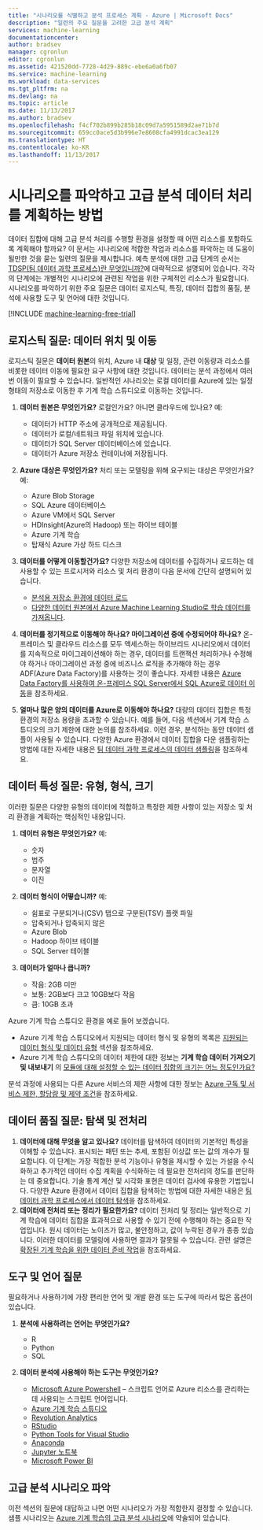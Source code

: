 ```yaml
---
title: "시나리오를 식별하고 분석 프로세스 계획 - Azure | Microsoft Docs"
description: "일련의 주요 질문을 고려한 고급 분석 계획"
services: machine-learning
documentationcenter: 
author: bradsev
manager: cgronlun
editor: cgronlun
ms.assetid: 421520dd-7728-4d29-889c-ebe6a0a6fb07
ms.service: machine-learning
ms.workload: data-services
ms.tgt_pltfrm: na
ms.devlang: na
ms.topic: article
ms.date: 11/13/2017
ms.author: bradsev
ms.openlocfilehash: f4cf702b899b285b18c09d7a5951589d2ae71b7d
ms.sourcegitcommit: 659cc0ace5d3b996e7e8608cfa4991dcac3ea129
ms.translationtype: HT
ms.contentlocale: ko-KR
ms.lasthandoff: 11/13/2017
---
```

# <a name="how-to-identify-scenarios-and-plan-for-advanced-analytics-data-processing"></a>시나리오를 파악하고 고급 분석 데이터 처리를 계획하는 방법
데이터 집합에 대해 고급 분석 처리를 수행할 환경을 설정할 때 어떤 리소스를 포함하도록 계획해야 할까요? 이 문서는 시나리오에 적합한 작업과 리소스를 파악하는 데 도움이 될만한 것을 묻는 일련의 질문을 제시합니다. 예측 분석에 대한 고급 단계의 순서는 [TDSP(팀 데이터 과학 프로세스)란 무엇입니까?](overview.md)에 대략적으로 설명되어 있습니다. 각각의 단계에는 개별적인 시나리오에 관련된 작업을 위한 구체적인 리소스가 필요합니다. 시나리오를 파악하기 위한 주요 질문은 데이터 로지스틱, 특징, 데이터 집합의 품질, 분석에 사용할 도구 및 언어에 대한 것입니다.

[!INCLUDE [machine-learning-free-trial](../../../includes/machine-learning-free-trial.md)]

## <a name="logistic-questions-data-locations-and-movement"></a>로지스틱 질문: 데이터 위치 및 이동
로지스틱 질문은 **데이터 원본**의 위치, Azure 내 **대상** 및 일정, 관련 이동량과 리소스를 비롯한 데이터 이동에 필요한 요구 사항에 대한 것입니다. 데이터는 분석 과정에서 여러 번 이동이 필요할 수 있습니다. 일반적인 시나리오는 로컬 데이터를 Azure에 있는 일정 형태의 저장소로 이동한 후 기계 학습 스튜디오로 이동하는 것입니다.

1. **데이터 원본은 무엇인가요?** 로컬인가요? 아니면 클라우드에 있나요? 예:
   
   * 데이터가 HTTP 주소에 공개적으로 제공됩니다.
   * 데이터가 로컬/네트워크 파일 위치에 있습니다.
   * 데이터가 SQL Server 데이터베이스에 있습니다.
   * 데이터가 Azure 저장소 컨테이너에 저장됩니다.
2. **Azure 대상은 무엇인가요?** 처리 또는 모델링을 위해 요구되는 대상은 무엇인가요? 예:
   
   * Azure Blob Storage
   * SQL Azure 데이터베이스
   * Azure VM에서 SQL Server
   * HDInsight(Azure의 Hadoop) 또는 하이브 테이블
   * Azure 기계 학습
   * 탑재식 Azure 가상 하드 디스크
3. **데이터를 어떻게 이동할건가요?** 다양한 저장소에 데이터를 수집하거나 로드하는 데 사용할 수 있는 프로시저와 리소스 및 처리 환경이 다음 문서에 간단히 설명되어 있습니다.
   
   * [분석용 저장소 환경에 데이터 로드](ingest-data.md)
   * [다양한 데이터 원본에서 Azure Machine Learning Studio로 학습 데이터를 가져옵니다](../studio/import-data.md).
4. **데이터를 정기적으로 이동해야 하나요? 마이그레이션 중에 수정되어야 하나요?** 온-프레미스 및 클라우드 리소스를 모두 액세스하는 하이브리드 시나리오에서 데이터를 지속적으로 마이그레이션해야 하는 경우, 데이터를 트랜잭션 처리하거나 수정해야 하거나 마이그레이션 과정 중에 비즈니스 로직을 추가해야 하는 경우 ADF(Azure Data Factory)를 사용하는 것이 좋습니다. 자세한 내용은 [Azure Data Factory를 사용하여 온-프레미스 SQL Server에서 SQL Azure로 데이터 이동](move-sql-azure-adf.md)을 참조하세요.
5. **얼마나 많은 양의 데이터를 Azure로 이동해야 하나요?** 대량의 데이터 집합은 특정 환경의 저장소 용량을 초과할 수 있습니다. 예를 들어, 다음 섹션에서 기계 학습 스튜디오의 크기 제한에 대한 논의를 참조하세요. 이런 경우, 분석하는 동안 데이터 샘플이 사용될 수 있습니다. 다양한 Azure 환경에서 데이터 집합을 다운 샘플링하는 방법에 대한 자세한 내용은 [팀 데이터 과학 프로세스의 데이터 샘플링](sample-data.md)을 참조하세요.

## <a name="data-characteristics-questions-type-format-and-size"></a>데이터 특성 질문: 유형, 형식, 크기
이러한 질문은 다양한 유형의 데이터에 적합하고 특정한 제한 사항이 있는 저장소 및 처리 환경을 계획하는 핵심적인 내용입니다.

1. **데이터 유형은 무엇인가요?** 예:
   
   * 숫자
   * 범주
   * 문자열
   * 이진
2. **데이터 형식이 어떻습니까?** 예:
   
   * 쉼표로 구분되거나(CSV) 탭으로 구분된(TSV) 플랫 파일
   * 압축되거나 압축되지 않은
   * Azure Blob
   * Hadoop 하이브 테이블
   * SQL Server 테이블
3. **데이터가 얼마나 큽니까?**
   
   * 작음: 2GB 미만
   * 보통: 2GB보다 크고 10GB보다 작음
   * 큼: 10GB 초과

Azure 기계 학습 스튜디오 환경을 예로 들어 보겠습니다.

* Azure 기계 학습 스튜디오에서 지원되는 데이터 형식 및 유형의 목록은 [지원되는 데이터 형식 및 데이터 유형](../studio/import-data.md#data-formats-and-data-types-supported) 섹션을 참조하세요.
* Azure 기계 학습 스튜디오의 데이터 제한에 대한 정보는 **기계 학습 데이터 가져오기 및 내보내기** 의 [모듈에 대해 설정할 수 있는 데이터 집합의 크기는 어느 정도인가요?](../studio/faq.md#machine-learning-studio-questions)

분석 과정에 사용되는 다른 Azure 서비스의 제한 사항에 대한 정보는 [Azure 구독 및 서비스 제한, 할당량 및 제약 조건](../../azure-subscription-service-limits.md)을 참조하세요.

## <a name="data-quality-questions-exploration-and-pre-processing"></a>데이터 품질 질문: 탐색 및 전처리
1. **데이터에 대해 무엇을 알고 있나요?** 데이터를 탐색하여 데이터의 기본적인 특성을 이해할 수 있습니다. 표시되는 패턴 또는 추세, 포함된 이상값 또는 값의 개수가 필요합니다. 이 단계는 가장 적합한 분석 기능이나 유형을 제시할 수 있는 가설을 수식화하고 추가적인 데이터 수집 계획을 수식화하는 데 필요한 전처리의 정도를 판단하는 데 중요합니다. 기술 통계 계산 및 시각화 표현은 데이터 검사에 유용한 기법입니다. 다양한 Azure 환경에서 데이터 집합을 탐색하는 방법에 대한 자세한 내용은 [팀 데이터 과학 프로세스에서 데이터 탐색](explore-data.md)을 참조하세요.
2. **데이터에 전처리 또는 정리가 필요한가요?**
   데이터 전처리 및 정리는 일반적으로 기계 학습에 데이터 집합을 효과적으로 사용할 수 있기 전에 수행해야 하는 중요한 작업입니다. 원시 데이터는 노이즈가 많고, 불안정하고, 값이 누락된 경우가 종종 있습니다. 이러한 데이터를 모델링에 사용하면 결과가 잘못될 수 있습니다. 관련 설명은 [확장된 기계 학습을 위한 데이터 준비 작업](prepare-data.md)을 참조하세요.

## <a name="tools-and-languages-questions"></a>도구 및 언어 질문
필요하거나 사용하기에 가장 편리한 언어 및 개발 환경 또는 도구에 따라서 많은 옵션이 있습니다.

1. **분석에 사용하려는 언어는 무엇인가요?**  
   
   * R
   * Python
   * SQL
2. **데이터 분석에 사용해야 하는 도구는 무엇인가요?**
   
   * [Microsoft Azure Powershell](/powershell/azure/overview) – 스크립트 언어로 Azure 리소스를 관리하는 데 사용되는 스크립트 언어입니다.
   * [Azure 기계 학습 스튜디오](../studio/what-is-ml-studio.md)
   * [Revolution Analytics](http://www.revolutionanalytics.com/revolution-r-open)
   * [RStudio](http://www.rstudio.com)
   * [Python Tools for Visual Studio](http://microsoft.github.io/PTVS/)
   * [Anaconda](https://www.continuum.io/why-anaconda)
   * [Jupyter 노트북](http://jupyter.org/)
   * [Microsoft Power BI](http://powerbi.microsoft.com)

## <a name="identify-your-advanced-analytics-scenario"></a>고급 분석 시나리오 파악
이전 섹션의 질문에 대답하고 나면 어떤 시나리오가 가장 적합한지 결정할 수 있습니다. 샘플 시나리오는 [Azure 기계 학습의 고급 분석 시나리오](plan-sample-scenarios.md)에 약술되어 있습니다.


